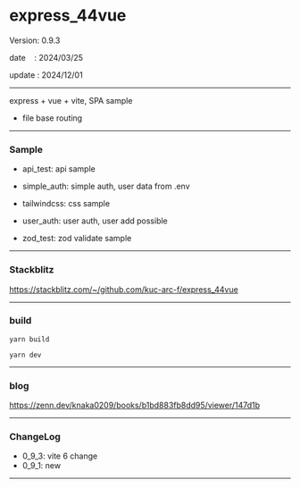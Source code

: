 ﻿# express_44vue

 Version: 0.9.3

 date    : 2024/03/25  

 update : 2024/12/01

***

express + vue + vite, SPA sample

* file base routing

***
### Sample

* api_test: api sample

* simple_auth: simple auth, user data from .env 

* tailwindcss: css sample

* user_auth: user auth, user add possible

* zod_test: zod validate sample

***
### Stackblitz

https://stackblitz.com/~/github.com/kuc-arc-f/express_44vue

***
### build

```
yarn build

yarn dev
```

***
### blog

https://zenn.dev/knaka0209/books/b1bd883fb8dd95/viewer/147d1b

***
### ChangeLog

* 0_9_3: vite 6 change
* 0_9_1: new

***

